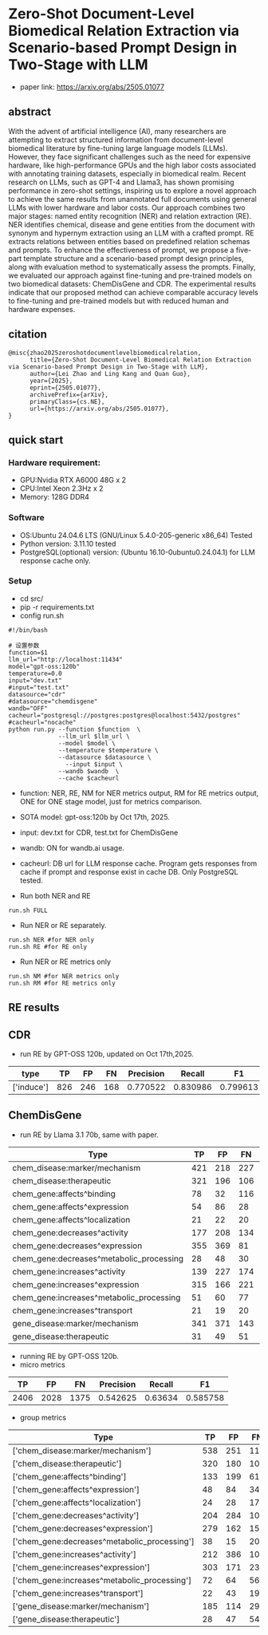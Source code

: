 # Zero-Shot Document-Level Biomedical Relation Extraction via Scenario-based Prompt Design in Two-Stage with LLM
- paper link: https://arxiv.org/abs/2505.01077
## abstract

With the advent of artificial intelligence (AI), many researchers are attempting to extract structured information from document-level biomedical literature by fine-tuning large language models (LLMs). However, they face significant challenges such as the need for expensive hardware, like high-performance GPUs and the high labor costs associated with annotating training datasets, especially in biomedical realm. Recent research on LLMs, such as GPT-4 and Llama3, has shown promising performance in zero-shot settings, inspiring us to explore a novel approach to achieve the same results from unannotated full documents using general LLMs with lower hardware and labor costs. Our approach combines two major stages: named entity recognition (NER) and relation extraction (RE). NER identifies chemical, disease and gene entities from the document with synonym and hypernym extraction using an LLM with a crafted prompt. RE extracts relations between entities based on predefined relation schemas and prompts. To enhance the effectiveness of prompt, we propose a five-part template structure and a scenario-based prompt design principles, along with evaluation method to systematically assess the prompts. Finally, we evaluated our approach against fine-tuning and pre-trained models on two biomedical datasets: ChemDisGene and CDR. The experimental results indicate that our proposed method can achieve comparable accuracy levels to fine-tuning and pre-trained models but with reduced human and hardware expenses.

## citation
```
@misc{zhao2025zeroshotdocumentlevelbiomedicalrelation,
      title={Zero-Shot Document-Level Biomedical Relation Extraction via Scenario-based Prompt Design in Two-Stage with LLM}, 
      author={Lei Zhao and Ling Kang and Quan Guo},
      year={2025},
      eprint={2505.01077},
      archivePrefix={arXiv},
      primaryClass={cs.NE},
      url={https://arxiv.org/abs/2505.01077}, 
}
```

## quick start
### Hardware requirement:
- GPU:Nvidia RTX A6000 48G x 2 
- CPU:Intel Xeon 2.3Hz x 2
- Memory: 128G DDR4

### Software
- OS:Ubuntu 24.04.6 LTS (GNU/Linux 5.4.0-205-generic x86_64) Tested
- Python version: 3.11.10 tested
- PostgreSQL(optional) version: (Ubuntu 16.10-0ubuntu0.24.04.1) for LLM response cache only.

### Setup
- cd src/
- pip -r requirements.txt
- config run.sh
```shell
#!/bin/bash

# 设置参数
function=$1
llm_url="http://localhost:11434"
model="gpt-oss:120b"
temperature=0.0
input="dev.txt"
#input="test.txt"
datasource="cdr"
#datasource="chemdisgene"
wandb="OFF"
cacheurl="postgresql://postgres:postgres@localhost:5432/postgres"
#cacheurl="nocache"
python run.py --function $function  \
              --llm_url $llm_url \
              --model $model \
              --temperature $temperature \
              --datasource $datasource \
	            --input $input \
              --wandb $wandb  \
              --cache $cacheurl
```
- function: NER, RE, NM for NER metrics output, RM for RE metrics output, ONE for ONE stage model, just for metrics comparison.
- SOTA model: gpt-oss:120b by Oct 17th, 2025.
- input: dev.txt for CDR, test.txt for ChemDisGene
- wandb: ON for wandb.ai usage.
- cacheurl: DB url for LLM response cache. Program gets responses from cache if prompt and response exist in cache DB. Only PostgreSQL tested.

- Run both NER and RE
```shell
run.sh FULL
```
- Run NER or RE separately.
```shell
run.sh NER #for NER only
run.sh RE #for RE only
```
- Run NER or RE metrics only
```shell
run.sh NM #for NER metrics only
run.sh RM #for RE metrics only
```

## RE results
## CDR
- run RE by GPT-OSS 120b, updated on Oct 17th,2025. 

| type | TP | FP | FN | Precision |  Recall | F1  |
| --- | --- | --- | --- | --- | --- | --- |
| ['induce'] | 826 | 246 | 168 |  0.770522 | 0.830986 | 0.799613 |

## ChemDisGene
- run RE by Llama 3.1 70b, same with paper.

| Type                                      | TP  | FP  | FN  | Precision | Recall  | F1 Score |
|-------------------------------------------|-----|-----|-----|-----------|---------|----------|
| chem_disease:marker/mechanism             | 421 | 218 | 227 | 0.658842  | 0.649691| 0.654235 |
| chem_disease:therapeutic                  | 321 | 196 | 106 | 0.620890  | 0.751756| 0.680085 |
| chem_gene:affects^binding                 | 78  | 32  | 116 | 0.709091  | 0.402062| 0.513158 |
| chem_gene:affects^expression              | 54  | 86  | 28  | 0.385714  | 0.658537| 0.486486 |
| chem_gene:affects^localization            | 21  | 22  | 20  | 0.488372  | 0.512195| 0.500000 |
| chem_gene:decreases^activity              | 177 | 208 | 134 | 0.459740  | 0.569132| 0.508621 |
| chem_gene:decreases^expression            | 355 | 369 | 81  | 0.490331  | 0.814220| 0.612069 |
| chem_gene:decreases^metabolic_processing  | 28  | 48  | 30  | 0.368421  | 0.482759| 0.417910 |
| chem_gene:increases^activity              | 139 | 227 | 174 | 0.379781  | 0.444089| 0.409426 |
| chem_gene:increases^expression            | 315 | 166 | 221 | 0.654886  | 0.587687| 0.619469 |
| chem_gene:increases^metabolic_processing  | 51  | 60  | 77  | 0.459459  | 0.398438| 0.426778 |
| chem_gene:increases^transport             | 21  | 19  | 20  | 0.525000  | 0.512195| 0.518519 |
| gene_disease:marker/mechanism             | 341 | 371 | 143 | 0.478933  | 0.704545| 0.570234 |
| gene_disease:therapeutic                  | 31  | 49  | 51  | 0.387500  | 0.378049| 0.382716 |


- running RE by GPT-OSS 120b.
- micro metrics
  
|  TP  | FP |  FN | Precision | Recall | F1 |
| --- | --- | --- | --- | --- | --- | 
|2406 | 2028 | 1375 | 0.542625 | 0.63634 | 0.585758 |

- group metrics
  
| Type                                      | TP  | FP  | FN  | Precision | Recall  | F1 Score |
|-------------------------------------------|-----|-----|-----|-----------|---------|----------|
|           ['chem_disease:marker/mechanism'] | 538 | 251 | 110 |  0.681876 | 0.830247 | 0.748782 |
|                ['chem_disease:therapeutic'] | 320 | 180|  107 |   0.640000 | 0.749415 | 0.690399 |
|               ['chem_gene:affects^binding'] | 133 | 199 |  61 |   0.400602 | 0.685567 | 0.505703 |
|            ['chem_gene:affects^expression'] |  48 |  84 |  34 |   0.363636 | 0.585366 | 0.448598 |
|          ['chem_gene:affects^localization'] |  24 |  28 |  17 |   0.461538 | 0.585366 | 0.516129 |
|            ['chem_gene:decreases^activity'] | 204 | 284 | 107 |   0.418033 | 0.655949 | 0.510638 |
|          ['chem_gene:decreases^expression'] | 279 | 162 | 157 |   0.632653 | 0.639908 | 0.636260 |
|['chem_gene:decreases^metabolic_processing'] |  38 |  15 |  20 |   0.716981 | 0.655172 | 0.684685 |
|            ['chem_gene:increases^activity'] | 212 | 386 | 101 |   0.354515 | 0.677316 | 0.465423 |
|          ['chem_gene:increases^expression'] | 303 | 171 | 233 |   0.639241 | 0.565299 | 0.600000 |
|['chem_gene:increases^metabolic_processing'] |  72 |  64 |  56 |   0.529412 | 0.562500 | 0.545455 |
|           ['chem_gene:increases^transport'] |  22 |  43 |  19 |   0.338462 | 0.536585 | 0.415094 |
|           ['gene_disease:marker/mechanism'] | 185 | 114 | 299 |   0.618729 | 0.382231 | 0.472542 |
|                ['gene_disease:therapeutic'] |  28 |  47 |  54 |   0.373333 | 0.341463 | 0.356688 |
				
